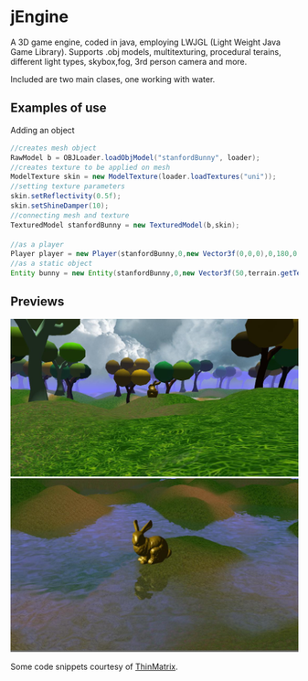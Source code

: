 # jEngine

A 3D game engine, coded in java, employing LWJGL (Light Weight Java Game Library). Supports .obj models, multitexturing, procedural terains, different light types, skybox,fog, 3rd person camera and more. 

Included are two main clases, one working with water. 


## Examples of use
Adding an object 
```java
//creates mesh object
RawModel b = OBJLoader.loadObjModel("stanfordBunny", loader);
//creates texture to be applied on mesh
ModelTexture skin = new ModelTexture(loader.loadTextures("uni"));
//setting texture parameters
skin.setReflectivity(0.5f);
skin.setShineDamper(10);
//connecting mesh and texture
TexturedModel stanfordBunny = new TexturedModel(b,skin);

//as a player
Player player = new Player(stanfordBunny,0,new Vector3f(0,0,0),0,180,0,1);
//as a static object
Entity bunny = new Entity(stanfordBunny,0,new Vector3f(50,terrain.getTerrainHeight(50, 20), 20),0,0,0,2);
```

## Previews
<img src="https://github.com/AndrejaKovacic/jEngine/blob/master/previews/panorama.jpg" width ="550"/>

<img src="https://github.com/AndrejaKovacic/jEngine/blob/master/previews/water.jpg" width ="550"/>



Some code snippets courtesy of [ThinMatrix]( https://twitter.com/ThinMatrix). 
